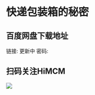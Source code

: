 # 快递包装箱的秘密

## 百度网盘下载地址

链接: 更新中
密码: 

## 扫码关注HiMCM
![](https://avatars2.githubusercontent.com/u/16745793?s=200&v=4)
